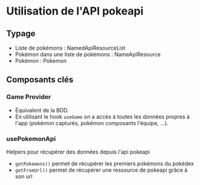 # Utilisation de l'API pokeapi

## Typage
* Liste de pokémons : NamedApiResourceList
* Pokémon dans une liste de pokémons : NameApiResource
* Pokémon : Pokemon

## Composants clés
### Game Provider
* Équivalent de la BDD.
* En utilisant le hook `useGame` on a accès à toutes les données propres à l'app (pokémon capturés, pokémon composants l'équipe, ...).

### usePokemonApi
Helpers pour récupérer des données depuis l'api pokeapi
* `getPokemons()` permet de récupérer les premiers pokémons du pokédex
* `getFromUrl()` permet de récupérer une ressource de pokeapi grâce à son url
